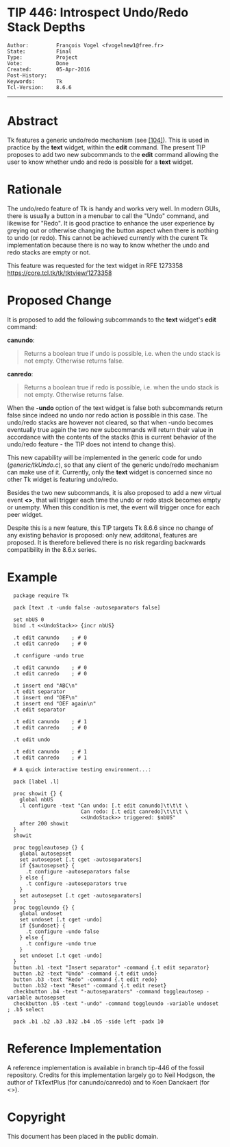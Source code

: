 # TIP 446: Introspect Undo/Redo Stack Depths
	Author:         François Vogel <fvogelnew1@free.fr>
	State:          Final
	Type:           Project
	Vote:           Done
	Created:        05-Apr-2016
	Post-History:   
	Keywords:       Tk
	Tcl-Version:    8.6.6
-----

# Abstract

Tk features a generic undo/redo mechanism \(see [[104]](104.md)\). This is used in
practice by the **text** widget, within the **edit** command. The present
TIP proposes to add two new subcommands to the **edit** command allowing the
user to know whether undo and redo is possible for a **text** widget.

# Rationale

The undo/redo feature of Tk is handy and works very well. In modern GUIs,
there is usually a button in a menubar to call the "Undo" command, and
likewise for "Redo". It is good practice to enhance the user experience by
greying out or otherwise changing the button aspect when there is nothing to
undo \(or redo\). This cannot be achieved currently with the curent Tk
implementation because there is no way to know whether the undo and redo
stacks are empty or not.

This feature was requested for the text widget in RFE 1273358
<https://core.tcl.tk/tk/tktview/1273358> 

# Proposed Change

It is proposed to add the following subcommands to the **text** widget's
**edit** command:

**canundo**:

 > Returns a boolean true if undo is possible, i.e. when the undo stack is
   not empty. Otherwise returns false.

**canredo**:

 > Returns a boolean true if redo is possible, i.e. when the undo stack is
   not empty. Otherwise returns false.

When the **-undo** option of the text widget is false both subcommands return
false since indeed no undo nor redo action is possible in this case. The undo/redo
stacks are however not cleared, so that when -undo becomes eventually true again
the two new subcommands will return their value in accordance with the contents
of the stacks \(this is current behavior of the undo/redo feature - the TIP does
not intend to change this\).

This new capability will be implemented in the generic code for undo
\(_generic/tkUndo.c_\), so that any client of the generic undo/redo mechanism
can make use of it. Currently, only the **text** widget is concerned since
no other Tk widget is featuring undo/redo.

Besides the two new subcommands, it is also proposed to add a new virtual event
**<<UndoStack>>**, that will trigger each time the undo or redo stack becomes
empty or unempty. When this condition is met, the event will trigger once for
each peer widget.

Despite this is a new feature, this TIP targets Tk 8.6.6 since no change of
any existing behavior is proposed: only new, additonal, features are proposed.
It is therefore believed there is no risk regarding backwards compatibility
in the 8.6.x series.

# Example

	  package require Tk
	
	  pack [text .t -undo false -autoseparators false]
	
	  set nbUS 0
	  bind .t <<UndoStack>> {incr nbUS}
	
	  .t edit canundo    ; # 0
	  .t edit canredo    ; # 0
	
	  .t configure -undo true
	
	  .t edit canundo    ; # 0
	  .t edit canredo    ; # 0
	
	  .t insert end "ABC\n"
	  .t edit separator
	  .t insert end "DEF\n"
	  .t insert end "DEF again\n"
	  .t edit separator
	
	  .t edit canundo    ; # 1
	  .t edit canredo    ; # 0
	
	  .t edit undo
	
	  .t edit canundo    ; # 1
	  .t edit canredo    ; # 1
	
	  # A quick interactive testing environment...:
	  
	  pack [label .l]
	  
	  proc showit {} {
	    global nbUS
	    .l configure -text "Can undo: [.t edit canundo]\t\t\t \
	                        Can redo: [.t edit canredo]\t\t\t \
	                        <<UndoStack>> triggered: $nbUS"
	    after 200 showit
	  }
	  showit
	  
	  proc toggleautosep {} {
	    global autosepset
	    set autosepset [.t cget -autoseparators]
	    if {$autosepset} {
	      .t configure -autoseparators false
	    } else {
	      .t configure -autoseparators true
	    }
	    set autosepset [.t cget -autoseparators]
	  }
	  proc toggleundo {} {
	    global undoset
	    set undoset [.t cget -undo]
	    if {$undoset} {
	      .t configure -undo false
	    } else {
	      .t configure -undo true
	    }
	    set undoset [.t cget -undo]
	  }
	  button .b1 -text "Insert separator" -command {.t edit separator}
	  button .b2 -text "Undo" -command {.t edit undo}
	  button .b3 -text "Redo" -command {.t edit redo}
	  button .b32 -text "Reset" -command {.t edit reset}
	  checkbutton .b4 -text "-autoseparators" -command toggleautosep -variable autosepset
	  checkbutton .b5 -text "-undo" -command toggleundo -variable undoset ; .b5 select
	  
	  pack .b1 .b2 .b3 .b32 .b4 .b5 -side left -padx 10

# Reference Implementation

A reference implementation is available in branch tip-446 of the fossil
repository. Credits for this implementation largely go to Neil Hodgson, the author of TkTextPlus \(for canundo/canredo\) and to Koen Danckaert \(for <<UndoStack>>\).

# Copyright

This document has been placed in the public domain.

